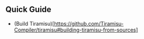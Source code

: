 ## Quick Guide
* (Build Tiramisu)[https://github.com/Tiramisu-Compiler/tiramisu#building-tiramisu-from-sources]
